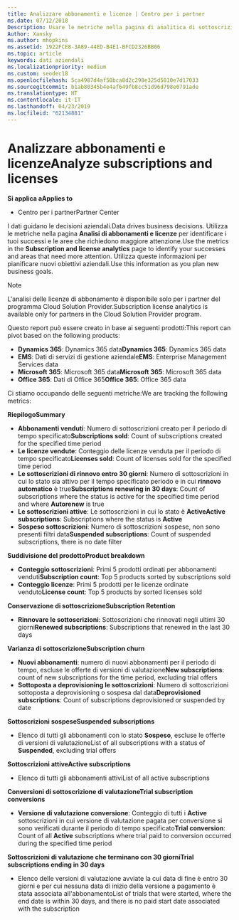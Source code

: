 ```yaml
---
title: Analizzare abbonamenti e licenze | Centro per i partner
ms.date: 07/12/2018
Description: Usare le metriche nella pagina di analitica di sottoscrizione e licenze per identificare i successi e le aree che richiedono maggiore attenzione.
Author: Xansky
ms.author: mhopkins
ms.assetid: 1922FCE8-3A89-44ED-B4E1-BFCD2326BB06
ms.topic: article
keywords: dati aziendali
ms.localizationpriority: medium
ms.custom: seodec18
ms.openlocfilehash: 5ca4987d4af50bca8d2c298e325d5810e7d17033
ms.sourcegitcommit: b1ab80345b4e4af649fb8cc51d96d798e0791ade
ms.translationtype: HT
ms.contentlocale: it-IT
ms.lasthandoff: 04/23/2019
ms.locfileid: "62134881"
---
```

# <a name="analyze-subscriptions-and-licenses"></a><span data-ttu-id="486dc-104">Analizzare abbonamenti e licenze</span><span class="sxs-lookup"><span data-stu-id="486dc-104">Analyze subscriptions and licenses</span></span> 

<span data-ttu-id="486dc-105">**Si applica a**</span><span class="sxs-lookup"><span data-stu-id="486dc-105">**Applies to**</span></span>

- <span data-ttu-id="486dc-106">Centro per i partner</span><span class="sxs-lookup"><span data-stu-id="486dc-106">Partner Center</span></span>

<span data-ttu-id="486dc-107">I dati guidano le decisioni aziendali.</span><span class="sxs-lookup"><span data-stu-id="486dc-107">Data drives business decisions.</span></span> <span data-ttu-id="486dc-108">Utilizza le metriche nella pagina **Analisi di abbonamenti e licenze** per identificare i tuoi successi e le aree che richiedono maggiore attenzione.</span><span class="sxs-lookup"><span data-stu-id="486dc-108">Use the metrics in the **Subscription and license analytics** page to identify your successes and areas that need more attention.</span></span> <span data-ttu-id="486dc-109">Utilizza queste informazioni per pianificare nuovi obiettivi aziendali.</span><span class="sxs-lookup"><span data-stu-id="486dc-109">Use this information as you plan new business goals.</span></span>

> [!NOTE]
> <span data-ttu-id="486dc-110">L'analisi delle licenze di abbonamento è disponibile solo per i partner del programma Cloud Solution Provider.</span><span class="sxs-lookup"><span data-stu-id="486dc-110">Subscription license analytics is available only for partners in the Cloud Solution Provider program.</span></span>


<span data-ttu-id="486dc-111">Questo report può essere creato in base ai seguenti prodotti:</span><span class="sxs-lookup"><span data-stu-id="486dc-111">This report can pivot based on the following products:</span></span>

 - <span data-ttu-id="486dc-112">**Dynamics 365**: Dynamics 365 data</span><span class="sxs-lookup"><span data-stu-id="486dc-112">**Dynamics 365**: Dynamics 365 data</span></span>  
 - <span data-ttu-id="486dc-113">**EMS**: Dati di servizi di gestione aziendale</span><span class="sxs-lookup"><span data-stu-id="486dc-113">**EMS**: Enterprise Management Services data</span></span>  
 - <span data-ttu-id="486dc-114">**Microsoft 365**: Microsoft 365 data</span><span class="sxs-lookup"><span data-stu-id="486dc-114">**Microsoft 365**: Microsoft 365 data</span></span>  
 - <span data-ttu-id="486dc-115">**Office 365**: Dati di Office 365</span><span class="sxs-lookup"><span data-stu-id="486dc-115">**Office 365**: Office 365 data</span></span>  


<span data-ttu-id="486dc-116">Ci stiamo occupando delle seguenti metriche:</span><span class="sxs-lookup"><span data-stu-id="486dc-116">We are tracking the following metrics:</span></span>

<span data-ttu-id="486dc-117">**Riepilogo**</span><span class="sxs-lookup"><span data-stu-id="486dc-117">**Summary**</span></span>  
 - <span data-ttu-id="486dc-118">**Abbonamenti venduti**: Numero di sottoscrizioni creato per il periodo di tempo specificato</span><span class="sxs-lookup"><span data-stu-id="486dc-118">**Subscriptions sold**: Count of subscriptions created for the specified time period</span></span>  
 - <span data-ttu-id="486dc-119">**Le licenze vendute**: Conteggio delle licenze venduta per il periodo di tempo specificato</span><span class="sxs-lookup"><span data-stu-id="486dc-119">**Licenses sold**: Count of licenses sold for the specified time period</span></span>   
 - <span data-ttu-id="486dc-120">**Le sottoscrizioni di rinnovo entro 30 giorni**: Numero di sottoscrizioni in cui lo stato sia attivo per il tempo specificato periodo e in cui **rinnovo automatico** è true</span><span class="sxs-lookup"><span data-stu-id="486dc-120">**Subscriptions renewing in 30 days**: Count of subscriptions where the status is active for the specified time period and where **Autorenew** is true</span></span>
 - <span data-ttu-id="486dc-121">**Le sottoscrizioni attive**: Le sottoscrizioni in cui lo stato è **Active**</span><span class="sxs-lookup"><span data-stu-id="486dc-121">**Active subscriptions**: Subscriptions where the status is **Active**</span></span>  
 - <span data-ttu-id="486dc-122">**Sospeso sottoscrizioni**: Numero di sottoscrizioni sospese, non sono presenti filtri data</span><span class="sxs-lookup"><span data-stu-id="486dc-122">**Suspended subscriptions**: Count of suspended subscriptions, there is no date filter</span></span>  

<span data-ttu-id="486dc-123">**Suddivisione del prodotto**</span><span class="sxs-lookup"><span data-stu-id="486dc-123">**Product breakdown**</span></span>  
 - <span data-ttu-id="486dc-124">**Conteggio sottoscrizioni**: Primi 5 prodotti ordinati per abbonamenti venduti</span><span class="sxs-lookup"><span data-stu-id="486dc-124">**Subscription count**: Top 5 products sorted by subscriptions sold</span></span>  
 - <span data-ttu-id="486dc-125">**Conteggio licenze**: Primi 5 prodotti per le licenze ordinate venduto</span><span class="sxs-lookup"><span data-stu-id="486dc-125">**License count**: Top 5 products by sorted licenses sold</span></span>

<span data-ttu-id="486dc-126">**Conservazione di sottoscrizione**</span><span class="sxs-lookup"><span data-stu-id="486dc-126">**Subscription Retention**</span></span>
 - <span data-ttu-id="486dc-127">**Rinnovare le sottoscrizioni**: Sottoscrizioni che rinnovati negli ultimi 30 giorni</span><span class="sxs-lookup"><span data-stu-id="486dc-127">**Renewed subscriptions**: Subscriptions that renewed in the last 30 days</span></span>  

<span data-ttu-id="486dc-128">**Varianza di sottoscrizione**</span><span class="sxs-lookup"><span data-stu-id="486dc-128">**Subscription churn**</span></span>  
 - <span data-ttu-id="486dc-129">**Nuovi abbonamenti**: numero di nuovi abbonamenti per il periodo di tempo, escluse le offerte di versioni di valutazione</span><span class="sxs-lookup"><span data-stu-id="486dc-129">**New subscriptions**: count of new subscriptions for the time period, excluding trial offers</span></span>  
 - <span data-ttu-id="486dc-130">**Sottoposta a deprovisioning le sottoscrizioni**: Numero di sottoscrizioni sottoposta a deprovisioning o sospesa dal data</span><span class="sxs-lookup"><span data-stu-id="486dc-130">**Deprovisioned subscriptions**: Count of subscriptions deprovisioned or suspended by date</span></span>  

<span data-ttu-id="486dc-131">**Sottoscrizioni sospese**</span><span class="sxs-lookup"><span data-stu-id="486dc-131">**Suspended subscriptions**</span></span>  
 - <span data-ttu-id="486dc-132">Elenco di tutti gli abbonamenti con lo stato **Sospeso**, escluse le offerte di versioni di valutazione</span><span class="sxs-lookup"><span data-stu-id="486dc-132">List of all subscriptions with a status of **Suspended**, excluding trial offers</span></span>  
  
<span data-ttu-id="486dc-133">**Sottoscrizioni attive**</span><span class="sxs-lookup"><span data-stu-id="486dc-133">**Active subscriptions**</span></span>
 - <span data-ttu-id="486dc-134">Elenco di tutti gli abbonamenti attivi</span><span class="sxs-lookup"><span data-stu-id="486dc-134">List of all active subscriptions</span></span>  

<span data-ttu-id="486dc-135">**Conversioni di sottoscrizione di valutazione**</span><span class="sxs-lookup"><span data-stu-id="486dc-135">**Trial subscription conversions**</span></span>  
 - <span data-ttu-id="486dc-136">**Versione di valutazione conversione**: Conteggio di tutti i **Active** sottoscrizioni in cui versione di valutazione pagata per conversione si sono verificati durante il periodo di tempo specificato</span><span class="sxs-lookup"><span data-stu-id="486dc-136">**Trial conversion**: Count of all **Active** subscriptions where trial paid to conversion occurred during the specified time period</span></span>  

<span data-ttu-id="486dc-137">**Sottoscrizioni di valutazione che terminano con 30 giorni**</span><span class="sxs-lookup"><span data-stu-id="486dc-137">**Trial subscriptions ending in 30 days**</span></span>  
 - <span data-ttu-id="486dc-138">Elenco delle versioni di valutazione avviate la cui data di fine è entro 30 giorni e per cui nessuna data di inizio della versione a pagamento è stata associata all'abbonamento</span><span class="sxs-lookup"><span data-stu-id="486dc-138">List of trials that were started, where the end date is within 30 days, and there is no paid start date associated with the subscription</span></span>  

  